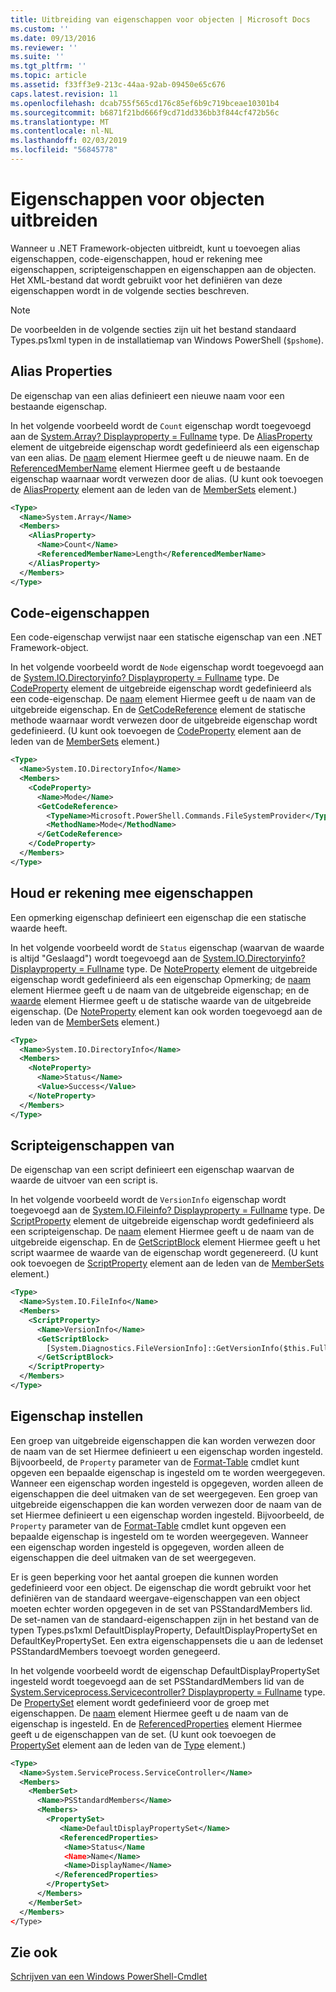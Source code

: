 ```yaml
---
title: Uitbreiding van eigenschappen voor objecten | Microsoft Docs
ms.custom: ''
ms.date: 09/13/2016
ms.reviewer: ''
ms.suite: ''
ms.tgt_pltfrm: ''
ms.topic: article
ms.assetid: f33ff3e9-213c-44aa-92ab-09450e65c676
caps.latest.revision: 11
ms.openlocfilehash: dcab755f565cd176c85ef6b9c719bceae10301b4
ms.sourcegitcommit: b6871f21bd666f9cd71dd336bb3f844cf472b56c
ms.translationtype: MT
ms.contentlocale: nl-NL
ms.lasthandoff: 02/03/2019
ms.locfileid: "56845778"
---
```

# <a name="extending-properties-for-objects"></a>Eigenschappen voor objecten uitbreiden

Wanneer u .NET Framework-objecten uitbreidt, kunt u toevoegen alias eigenschappen, code-eigenschappen, houd er rekening mee eigenschappen, scripteigenschappen en eigenschappen aan de objecten. Het XML-bestand dat wordt gebruikt voor het definiëren van deze eigenschappen wordt in de volgende secties beschreven.

> [!NOTE]
> De voorbeelden in de volgende secties zijn uit het bestand standaard Types.ps1xml typen in de installatiemap van Windows PowerShell (`$pshome`).

## <a name="alias-properties"></a>Alias Properties

De eigenschap van een alias definieert een nieuwe naam voor een bestaande eigenschap.

In het volgende voorbeeld wordt de `Count` eigenschap wordt toegevoegd aan de [System.Array? Displayproperty = Fullname](/dotnet/api/System.Array) type. De [AliasProperty](http://msdn.microsoft.com/en-us/b140038c-807a-4bb9-beca-332491cda1b1) element de uitgebreide eigenschap wordt gedefinieerd als een eigenschap van een alias. De [naam](http://msdn.microsoft.com/en-us/b58e9d21-c8c9-49a5-909e-9c1cfc64f873) element Hiermee geeft u de nieuwe naam. En de [ReferencedMemberName](http://msdn.microsoft.com/en-us/0c5db6cc-9033-4d48-88a7-76b962882f7a) element Hiermee geeft u de bestaande eigenschap waarnaar wordt verwezen door de alias. (U kunt ook toevoegen de [AliasProperty](http://msdn.microsoft.com/en-us/d6647953-94ad-4b0b-af2e-4dda6952dee1) element aan de leden van de [MemberSets](http://msdn.microsoft.com/en-us/46a50fb5-e150-4c03-8584-e1b53e4d49e3) element.)

```xml
<Type>
  <Name>System.Array</Name>
  <Members>
    <AliasProperty>
      <Name>Count</Name>
      <ReferencedMemberName>Length</ReferencedMemberName>
    </AliasProperty>
  </Members>
</Type>
```

## <a name="code-properties"></a>Code-eigenschappen

Een code-eigenschap verwijst naar een statische eigenschap van een .NET Framework-object.

In het volgende voorbeeld wordt de `Node` eigenschap wordt toegevoegd aan de [System.IO.Directoryinfo? Displayproperty = Fullname](/dotnet/api/System.IO.DirectoryInfo) type. De [CodeProperty](http://msdn.microsoft.com/en-us/59bc4d18-41eb-4c0d-8ad3-bbfa5dc488db) element de uitgebreide eigenschap wordt gedefinieerd als een code-eigenschap. De [naam](http://msdn.microsoft.com/en-us/b58e9d21-c8c9-49a5-909e-9c1cfc64f873) element Hiermee geeft u de naam van de uitgebreide eigenschap. En de [GetCodeReference](http://msdn.microsoft.com/en-us/62af34f5-cc22-42c0-9e0c-3bd0f5c1a4a0) element de statische methode waarnaar wordt verwezen door de uitgebreide eigenschap wordt gedefinieerd. (U kunt ook toevoegen de [CodeProperty](http://msdn.microsoft.com/en-us/59bc4d18-41eb-4c0d-8ad3-bbfa5dc488db) element aan de leden van de [MemberSets](http://msdn.microsoft.com/en-us/46a50fb5-e150-4c03-8584-e1b53e4d49e3) element.)

```xml
<Type>
  <Name>System.IO.DirectoryInfo</Name>
  <Members>
    <CodeProperty>
      <Name>Mode</Name>
      <GetCodeReference>
        <TypeName>Microsoft.PowerShell.Commands.FileSystemProvider</TypeName>
        <MethodName>Mode</MethodName>
      </GetCodeReference>
    </CodeProperty>
  </Members>
</Type>
```

## <a name="note-properties"></a>Houd er rekening mee eigenschappen

Een opmerking eigenschap definieert een eigenschap die een statische waarde heeft.

In het volgende voorbeeld wordt de `Status` eigenschap (waarvan de waarde is altijd "Geslaagd") wordt toegevoegd aan de [System.IO.Directoryinfo? Displayproperty = Fullname](/dotnet/api/System.IO.DirectoryInfo) type. De [NoteProperty](http://msdn.microsoft.com/en-us/331e6c50-d703-43f0-89bc-ca9fb97800eb) element de uitgebreide eigenschap wordt gedefinieerd als een eigenschap Opmerking; de [naam](http://msdn.microsoft.com/en-us/b58e9d21-c8c9-49a5-909e-9c1cfc64f873) element Hiermee geeft u de naam van de uitgebreide eigenschap; en de [waarde](http://msdn.microsoft.com/en-us/f3c77546-b98e-4c4e-bbe0-6dfd06696d1c) element Hiermee geeft u de statische waarde van de uitgebreide eigenschap. (De [NoteProperty](http://msdn.microsoft.com/en-us/331e6c50-d703-43f0-89bc-ca9fb97800eb) element kan ook worden toegevoegd aan de leden van de [MemberSets](http://msdn.microsoft.com/en-us/46a50fb5-e150-4c03-8584-e1b53e4d49e3) element.)

```xml
<Type>
  <Name>System.IO.DirectoryInfo</Name>
  <Members>
    <NoteProperty>
      <Name>Status</Name>
      <Value>Success</Value>
    </NoteProperty>
  </Members>
</Type>
```

## <a name="script-properties"></a>Scripteigenschappen van

De eigenschap van een script definieert een eigenschap waarvan de waarde de uitvoer van een script is.

In het volgende voorbeeld wordt de `VersionInfo` eigenschap wordt toegevoegd aan de [System.IO.Fileinfo? Displayproperty = Fullname](/dotnet/api/System.IO.FileInfo) type. De [ScriptProperty](http://msdn.microsoft.com/en-us/858a4247-676b-4cc9-9f3e-057109aad350) element de uitgebreide eigenschap wordt gedefinieerd als een scripteigenschap. De [naam](http://msdn.microsoft.com/en-us/b58e9d21-c8c9-49a5-909e-9c1cfc64f873) element Hiermee geeft u de naam van de uitgebreide eigenschap. En de [GetScriptBlock](http://msdn.microsoft.com/en-us/f3c77546-b98e-4c4e-bbe0-6dfd06696d1c) element Hiermee geeft u het script waarmee de waarde van de eigenschap wordt gegenereerd. (U kunt ook toevoegen de [ScriptProperty](http://msdn.microsoft.com/en-us/858a4247-676b-4cc9-9f3e-057109aad350) element aan de leden van de [MemberSets](http://msdn.microsoft.com/en-us/46a50fb5-e150-4c03-8584-e1b53e4d49e3) element.)

```xml
<Type>
  <Name>System.IO.FileInfo</Name>
  <Members>
    <ScriptProperty>
      <Name>VersionInfo</Name>
      <GetScriptBlock>
        [System.Diagnostics.FileVersionInfo]::GetVersionInfo($this.FullName)
      </GetScriptBlock>
    </ScriptProperty>
  </Members>
</Type>
```

## <a name="property-sets"></a>Eigenschap instellen

Een groep van uitgebreide eigenschappen die kan worden verwezen door de naam van de set Hiermee definieert u een eigenschap worden ingesteld. Bijvoorbeeld, de `Property` parameter van de [Format-Table](/powershell/module/Microsoft.PowerShell.Utility/Format-Table) cmdlet kunt opgeven een bepaalde eigenschap is ingesteld om te worden weergegeven. Wanneer een eigenschap worden ingesteld is opgegeven, worden alleen de eigenschappen die deel uitmaken van de set weergegeven.
Een groep van uitgebreide eigenschappen die kan worden verwezen door de naam van de set Hiermee definieert u een eigenschap worden ingesteld. Bijvoorbeeld, de `Property` parameter van de [Format-Table](/powershell/module/Microsoft.PowerShell.Utility/Format-Table) cmdlet kunt opgeven een bepaalde eigenschap is ingesteld om te worden weergegeven. Wanneer een eigenschap worden ingesteld is opgegeven, worden alleen de eigenschappen die deel uitmaken van de set weergegeven.

Er is geen beperking voor het aantal groepen die kunnen worden gedefinieerd voor een object. De eigenschap die wordt gebruikt voor het definiëren van de standaard weergave-eigenschappen van een object moeten echter worden opgegeven in de set van PSStandardMembers lid. De set-namen van de standaard-eigenschappen zijn in het bestand van de typen Types.ps1xml DefaultDisplayProperty, DefaultDisplayPropertySet en DefaultKeyPropertySet. Een extra eigenschappensets die u aan de ledenset PSStandardMembers toevoegt worden genegeerd.

In het volgende voorbeeld wordt de eigenschap DefaultDisplayPropertySet ingesteld wordt toegevoegd aan de set PSStandardMembers lid van de [System.Serviceprocess.Servicecontroller? Displayproperty = Fullname](/dotnet/api/System.ServiceProcess.ServiceController) type. De [PropertySet](http://msdn.microsoft.com/en-us/14cdc234-796e-4857-9b51-bdbaa1412188) element wordt gedefinieerd voor de groep met eigenschappen. De [naam](http://msdn.microsoft.com/en-us/b58e9d21-c8c9-49a5-909e-9c1cfc64f873) element Hiermee geeft u de naam van de eigenschap is ingesteld. En de [ReferencedProperties](http://msdn.microsoft.com/en-us/5e620423-8679-4fbf-b6db-9f79288e4786) element Hiermee geeft u de eigenschappen van de set. (U kunt ook toevoegen de [PropertySet](http://msdn.microsoft.com/en-us/14cdc234-796e-4857-9b51-bdbaa1412188) element aan de leden van de [Type](http://msdn.microsoft.com/en-us/e5dbd353-d6b2-40a1-92b6-6f1fea744ebe) element.)

```xml
<Type>
  <Name>System.ServiceProcess.ServiceController</Name>
  <Members>
    <MemberSet>
      <Name>PSStandardMembers</Name>
      <Members>
        <PropertySet>
           <Name>DefaultDisplayPropertySet</Name>
           <ReferencedProperties>
            <Name>Status</Name
            <Name>Name</Name>
            <Name>DisplayName</Name>
          </ReferencedProperties>
        </PropertySet>
      </Members>
    </MemberSet>
  </Members>
</Type>
```

## <a name="see-also"></a>Zie ook

[Schrijven van een Windows PowerShell-Cmdlet](./writing-a-windows-powershell-cmdlet.md)
